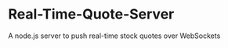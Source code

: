 Real-Time-Quote-Server
======================

A node.js server to push real-time stock quotes over WebSockets
